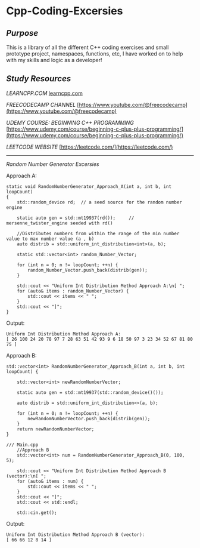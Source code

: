 # Cpp-Coding-Excersies


_Purpose_
-----------------------------------------------------------------------------------------------------------------
This is a library of all the different C++ coding exercises and small prototype project, namespaces, functions, etc, I have worked on to help with my skills and logic as a developer!

_Study Resources_ 
-----------------------------------------------------------------------------------------------------------------
_LEARNCPP.COM_
[learncpp.com](https://www.learncpp.com/)

_FREECODECAMP CHANNEL_
[https://www.youtube.com/@freecodecamp](https://www.youtube.com/@freecodecamp)

_UDEMY COURSE: BEGINNING C++ PROGRAMMING_
[https://www.udemy.com/course/beginning-c-plus-plus-programming/](https://www.udemy.com/course/beginning-c-plus-plus-programming/)

_LEETCODE WEBSITE_
[https://leetcode.com/](https://leetcode.com/)

-----------------------------------------------------------------------------------------------------------------

_Random Number Generator Excersies_

Approach A:
```
static void RandomNumberGenerator_Approach_A(int a, int b, int loopCount)
{
    std::random_device rd;  // a seed source for the random number engine
 
    static auto gen = std::mt19937(rd());     // mersenne_twister_engine seeded with rd()
    
    //Distributes numbers from within the range of the min number value to max number value (a , b)
    auto distrib = std::uniform_int_distribution<int>(a, b);

    static std::vector<int> random_Number_Vector;

    for (int n = 0; n != loopCount; ++n) {
        random_Number_Vector.push_back(distrib(gen));
    }

    std::cout << "Uniform Int Distribution Method Approach A:\n[ ";
    for (auto& items : random_Number_Vector) {
        std::cout << items << " ";
    }
    std::cout << "]";
}
```

Output:
```
Uniform Int Distribution Method Approach A:
[ 26 100 24 20 78 97 7 28 63 51 42 93 9 6 18 50 97 3 23 34 52 67 81 80 75 ]
```

Approach B:
```
std::vector<int> RandomNumberGenerator_Approach_B(int a, int b, int loopCount) {
    
    std::vector<int> newRandomNumberVector;

    static auto gen = std::mt19937(std::random_device()());

    auto distrib = std::uniform_int_distribution<>(a, b);

    for (int n = 0; n != loopCount; ++n) {
        newRandomNumberVector.push_back(distrib(gen));
    }
    return newRandomNumberVector;
}

/// Main.cpp
    //Approach B
    std::vector<int> num = RandomNumberGenerator_Approach_B(0, 100, 5);

    std::cout << "Uniform Int Distribution Method Approach B (vector):\n[ ";
    for (auto& items : num) {
        std::cout << items << " ";
    }
    std::cout << "]";
    std::cout << std::endl;

    std::cin.get();

```

Output:
```
Uniform Int Distribution Method Approach B (vector):
[ 66 66 12 8 14 ]
```

